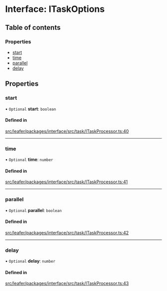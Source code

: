 # Interface: ITaskOptions

## Table of contents

### Properties

- [start](ITaskOptions.md#start)
- [time](ITaskOptions.md#time)
- [parallel](ITaskOptions.md#parallel)
- [delay](ITaskOptions.md#delay)

## Properties

### start

• `Optional` **start**: `boolean`

#### Defined in

[src/leafer/packages/interface/src/task/ITaskProcessor.ts:40](https://github.com/leaferjs/leafer/blob/9496e2973fd92c147ae5dbbf3c11ffcd5991c0f1/packages/interface/src/task/ITaskProcessor.ts#L40)

___

### time

• `Optional` **time**: `number`

#### Defined in

[src/leafer/packages/interface/src/task/ITaskProcessor.ts:41](https://github.com/leaferjs/leafer/blob/9496e2973fd92c147ae5dbbf3c11ffcd5991c0f1/packages/interface/src/task/ITaskProcessor.ts#L41)

___

### parallel

• `Optional` **parallel**: `boolean`

#### Defined in

[src/leafer/packages/interface/src/task/ITaskProcessor.ts:42](https://github.com/leaferjs/leafer/blob/9496e2973fd92c147ae5dbbf3c11ffcd5991c0f1/packages/interface/src/task/ITaskProcessor.ts#L42)

___

### delay

• `Optional` **delay**: `number`

#### Defined in

[src/leafer/packages/interface/src/task/ITaskProcessor.ts:43](https://github.com/leaferjs/leafer/blob/9496e2973fd92c147ae5dbbf3c11ffcd5991c0f1/packages/interface/src/task/ITaskProcessor.ts#L43)
